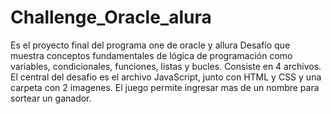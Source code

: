 # Challenge_Oracle_alura
Es el proyecto final del programa one de oracle y allura 
Desafío que muestra conceptos fundamentales de lógica de programación como variables, condicionales, funciones, listas y bucles.
Consiste en 4 archivos. El central del desafio es el archivo  JavaScript, junto con HTML y CSS y una carpeta con 2 imagenes.
El juego permite ingresar mas de un nombre para sortear un ganador. 
